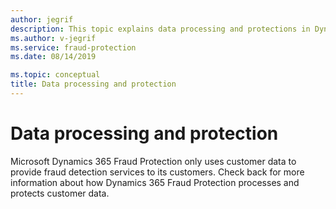 ```yaml
---
author: jegrif
description: This topic explains data processing and protections in Dynamics 365 Fraud Protection.
ms.author: v-jegrif
ms.service: fraud-protection
ms.date: 08/14/2019

ms.topic: conceptual
title: Data processing and protection
---
```


# Data processing and protection

Microsoft Dynamics 365 Fraud Protection only uses customer data to provide fraud detection services to its customers. Check back for more information about how Dynamics 365 Fraud Protection processes and protects customer data.
